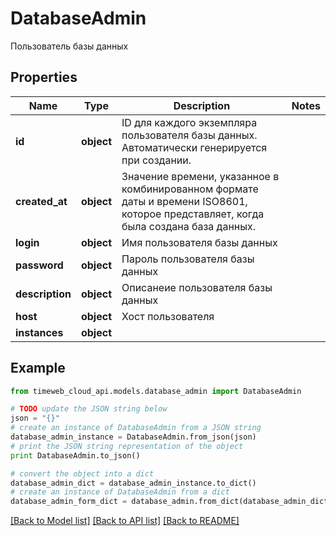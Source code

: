 # DatabaseAdmin

Пользователь базы данных

## Properties
Name | Type | Description | Notes
------------ | ------------- | ------------- | -------------
**id** | **object** | ID для каждого экземпляра пользователя базы данных. Автоматически генерируется при создании. | 
**created_at** | **object** | Значение времени, указанное в комбинированном формате даты и времени ISO8601, которое представляет, когда была создана база данных. | 
**login** | **object** | Имя пользователя базы данных | 
**password** | **object** | Пароль пользователя базы данных | 
**description** | **object** | Описанеие пользователя базы данных | 
**host** | **object** | Хост пользователя | 
**instances** | **object** |  | 

## Example

```python
from timeweb_cloud_api.models.database_admin import DatabaseAdmin

# TODO update the JSON string below
json = "{}"
# create an instance of DatabaseAdmin from a JSON string
database_admin_instance = DatabaseAdmin.from_json(json)
# print the JSON string representation of the object
print DatabaseAdmin.to_json()

# convert the object into a dict
database_admin_dict = database_admin_instance.to_dict()
# create an instance of DatabaseAdmin from a dict
database_admin_form_dict = database_admin.from_dict(database_admin_dict)
```
[[Back to Model list]](../README.md#documentation-for-models) [[Back to API list]](../README.md#documentation-for-api-endpoints) [[Back to README]](../README.md)


